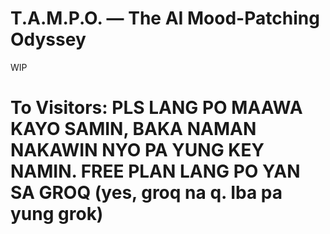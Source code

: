 # T.A.M.P.O. — The AI Mood-Patching Odyssey
WIP   

# To Visitors: PLS LANG PO MAAWA KAYO SAMIN, BAKA NAMAN NAKAWIN NYO PA YUNG KEY NAMIN. FREE PLAN LANG PO YAN SA GROQ (yes, groq na q. Iba pa yung grok)
